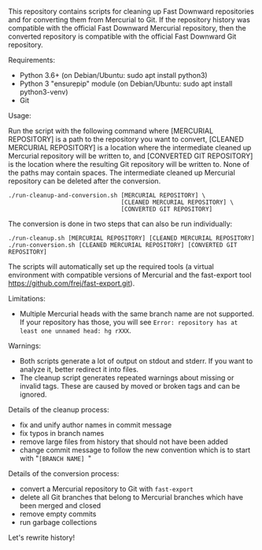 This repository contains scripts for cleaning up Fast Downward repositories
and for converting them from Mercurial to Git. If the repository history was
compatible with the official Fast Downward Mercurial repository, then the converted
repository is compatible with the official Fast Downward Git repository.

Requirements:
  - Python 3.6+ (on Debian/Ubuntu: sudo apt install python3)
  - Python 3 "ensurepip" module (on Debian/Ubuntu: sudo apt install python3-venv)
  - Git

Usage:

  Run the script with the following command where [MERCURIAL REPOSITORY] is a
  path to the repository you want to convert, [CLEANED MERCURIAL REPOSITORY] is
  a location where the intermediate cleaned up Mercurial repository will be
  written to, and [CONVERTED GIT REPOSITORY] is the location where the
  resulting Git repository will be written to. None of the paths may contain
  spaces. The intermediate cleaned up Mercurial repository can be deleted after
  the conversion.

    ./run-cleanup-and-conversion.sh [MERCURIAL REPOSITORY] \
                                    [CLEANED MERCURIAL REPOSITORY] \
                                    [CONVERTED GIT REPOSITORY]

  The conversion is done in two steps that can also be run individually:

    ./run-cleanup.sh [MERCURIAL REPOSITORY] [CLEANED MERCURIAL REPOSITORY]
    ./run-conversion.sh [CLEANED MERCURIAL REPOSITORY] [CONVERTED GIT REPOSITORY]

The scripts will automatically set up the required tools (a virtual
environment with compatible versions of Mercurial and the fast-export tool
https://github.com/frej/fast-export.git).

Limitations:
- Multiple Mercurial heads with the same branch name are not supported. If your
  repository has those, you will see
  `Error: repository has at least one unnamed head: hg rXXX`.

Warnings:
- Both scripts generate a lot of output on stdout and stderr. If you want
  to analyze it, better redirect it into files.
- The cleanup script generates repeated warnings about missing or invalid tags.
  These are caused by moved or broken tags and can be ignored.

Details of the cleanup process:
- fix and unify author names in commit message
- fix typos in branch names
- remove large files from history that should not have been added
- change commit message to follow the new convention which is to start with
"`[BRANCH NAME] `"

Details of the conversion process:
- convert a Mercurial repository to Git with `fast-export`
- delete all Git branches that belong to Mercurial branches which have been
  merged and closed
- remove empty commits
- run garbage collections


Let's rewrite history!
